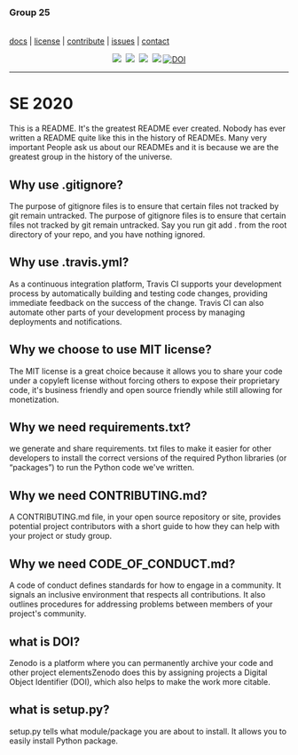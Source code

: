 <p align="center">
<h3>Group 25</h3><br/>
<a href="https://github.com/yrahul3910/se20/tree/master/docs">docs</a>  |
<a href="https://github.com/yrahul3910/se20/blob/master/LICENSE.md">license</a>  |
<a href="https://github.com/yrahul3910/se20/blob/master/CODE_OF_CONDUCT.md">contribute</a>  |
<a href="https://github.com/yrahul3910/se20/issues/">issues</a>  |
<a href="mailto:ryedida@ncsu.edu">contact</a>
</p>
<p align="center">
<img src="https://img.shields.io/badge/language-python-orange.svg">&nbsp;
<img src="https://img.shields.io/badge/license-MIT-green.svg">&nbsp;
<img src="https://img.shields.io/badge/platform-mac,*nix-informational">&nbsp;
<a href="https://travis-ci.org/yrahul3910/se20"><img src="https://travis-ci.org/yrahul3910/se20.svg?branch=master" /></a>
<a href="https://zenodo.org/badge/latestdoi/285734248"><img src="https://zenodo.org/badge/285734248.svg" alt="DOI"></a>


</p> <hr />

# SE 2020

This is a README. It's the greatest README ever created. Nobody has ever written a README quite like this in the history of READMEs. Many very important People ask us about our READMEs and it is because we are the greatest group in the history of the universe.

## Why use .gitignore?

The purpose of gitignore files is to ensure that certain files not tracked by git remain untracked. The purpose of gitignore files is to ensure that certain files not tracked by git remain untracked. Say you run git add . from the root directory of your repo, and you have nothing ignored.

## Why use .travis.yml?

As a continuous integration platform, Travis CI supports your development process by automatically building and testing code changes, providing immediate feedback on the success of the change. Travis CI can also automate other parts of your development process by managing deployments and notifications.

## Why we choose to use MIT license?

The MIT license is a great choice because it allows you to share your code under a copyleft license without forcing others to expose their proprietary code, it's business friendly and open source friendly while still allowing for monetization.

## Why we need requirements.txt?

we generate and share requirements. txt files to make it easier for other developers to install the correct versions of the required Python libraries (or “packages”) to run the Python code we've written.

## Why we need CONTRIBUTING.md?

A CONTRIBUTING.md file, in your open source repository or site, provides potential project contributors with a short guide to how they can help with your project or study group.

## Why we need CODE_OF_CONDUCT.md?

A code of conduct defines standards for how to engage in a community. It signals an inclusive environment that respects all contributions. It also outlines procedures for addressing problems between members of your project's community.

## what is DOI?

Zenodo is a platform where you can permanently archive your code and other project elementsZenodo does this by assigning projects a Digital Object Identifier (DOI), which also helps to make the work more citable.

## what is setup.py?

setup.py tells what module/package you are about to install. It allows you to easily install Python package.
